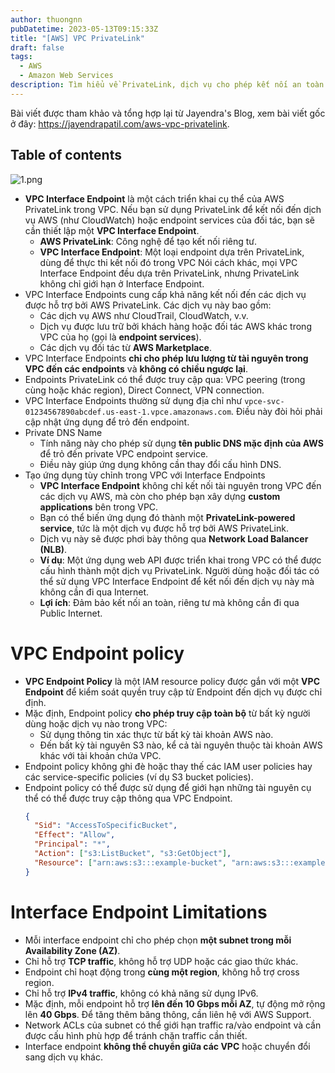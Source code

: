 ```yaml
---
author: thuongnn
pubDatetime: 2023-05-13T09:15:33Z
title: "[AWS] VPC PrivateLink"
draft: false
tags:
  - AWS
  - Amazon Web Services
description: Tìm hiểu về PrivateLink, dịch vụ cho phép kết nối an toàn giữa VPC và các dịch vụ AWS.
---
```


Bài viết được tham khảo và tổng hợp lại từ Jayendra's Blog, xem bài viết gốc ở đây: https://jayendrapatil.com/aws-vpc-privatelink.

## Table of contents

![1.png](@/assets/images/networking/vpc-privatelink/1.png)

- **VPC Interface Endpoint** là một cách triển khai cụ thể của AWS PrivateLink trong VPC. Nếu bạn sử dụng PrivateLink để kết nối đến dịch vụ AWS (như CloudWatch) hoặc endpoint services của đối tác, bạn sẽ cần thiết lập một **VPC Interface Endpoint**.
  - **AWS PrivateLink**: Công nghệ để tạo kết nối riêng tư.
  - **VPC Interface Endpoint**: Một loại endpoint dựa trên PrivateLink, dùng để thực thi kết nối đó trong VPC
    Nói cách khác, mọi VPC Interface Endpoint đều dựa trên PrivateLink, nhưng PrivateLink không chỉ giới hạn ở Interface Endpoint.
- VPC Interface Endpoints cung cấp khả năng kết nối đến các dịch vụ được hỗ trợ bởi AWS PrivateLink. Các dịch vụ này bao gồm:
  - Các dịch vụ AWS như CloudTrail, CloudWatch, v.v.
  - Dịch vụ được lưu trữ bởi khách hàng hoặc đối tác AWS khác trong VPC của họ (gọi là **endpoint services**).
  - Các dịch vụ đối tác từ **AWS Marketplace**.
- VPC Interface Endpoints **chỉ cho phép lưu lượng từ tài nguyên trong VPC đến các endpoints** và **không có chiều ngược lại**.
- Endpoints PrivateLink có thể được truy cập qua: VPC peering (trong cùng hoặc khác region), Direct Connect, VPN connection.
- VPC Interface Endpoints thường sử dụng địa chỉ như `vpce-svc-01234567890abcdef.us-east-1.vpce.amazonaws.com`. Điều này đòi hỏi phải cập nhật ứng dụng để trỏ đến endpoint.
- Private DNS Name
  - Tính năng này cho phép sử dụng **tên public DNS mặc định của AWS** để trỏ đến private VPC endpoint service.
  - Điều này giúp ứng dụng không cần thay đổi cấu hình DNS.
- Tạo ứng dụng tùy chỉnh trong VPC với Interface Endpoints
  - **VPC Interface Endpoint** không chỉ kết nối tài nguyên trong VPC đến các dịch vụ AWS, mà còn cho phép bạn xây dựng **custom applications** bên trong VPC.
  - Bạn có thể biến ứng dụng đó thành một **PrivateLink-powered service**, tức là một dịch vụ được hỗ trợ bởi AWS PrivateLink.
  - Dịch vụ này sẽ được phơi bày thông qua **Network Load Balancer (NLB)**.
  - **Ví dụ**: Một ứng dụng web API được triển khai trong VPC có thể được cấu hình thành một dịch vụ PrivateLink. Người dùng hoặc đối tác có thể sử dụng VPC Interface Endpoint để kết nối đến dịch vụ này mà không cần đi qua Internet.
  - **Lợi ích**: Đảm bảo kết nối an toàn, riêng tư mà không cần đi qua Public Internet.

# VPC Endpoint policy

- **VPC Endpoint Policy** là một IAM resource policy được gắn với một **VPC Endpoint** để kiểm soát quyền truy cập từ Endpoint đến dịch vụ được chỉ định.
- Mặc định, Endpoint policy **cho phép truy cập toàn bộ** từ bất kỳ người dùng hoặc dịch vụ nào trong VPC:
  - Sử dụng thông tin xác thực từ bất kỳ tài khoản AWS nào.
  - Đến bất kỳ tài nguyên S3 nào, kể cả tài nguyên thuộc tài khoản AWS khác với tài khoản chứa VPC.
- Endpoint policy không ghi đè hoặc thay thế các IAM user policies hay các service-specific policies (ví dụ S3 bucket policies).
- Endpoint policy có thể được sử dụng để giới hạn những tài nguyên cụ thể có thể được truy cập thông qua VPC Endpoint.
  ```json
  {
    "Sid": "AccessToSpecificBucket",
    "Effect": "Allow",
    "Principal": "*",
    "Action": ["s3:ListBucket", "s3:GetObject"],
    "Resource": ["arn:aws:s3:::example-bucket", "arn:aws:s3:::example-bucket/*"]
  }
  ```

# Interface Endpoint Limitations

- Mỗi interface endpoint chỉ cho phép chọn **một subnet trong mỗi Availability Zone (AZ)**.
- Chỉ hỗ trợ **TCP traffic**, không hỗ trợ UDP hoặc các giao thức khác.
- Endpoint chỉ hoạt động trong **cùng một region**, không hỗ trợ cross region.
- Chỉ hỗ trợ **IPv4 traffic**, không có khả năng sử dụng IPv6.
- Mặc định, mỗi endpoint hỗ trợ **lên đến 10 Gbps mỗi AZ**, tự động mở rộng lên **40 Gbps**. Để tăng thêm băng thông, cần liên hệ với AWS Support.
- Network ACLs của subnet có thể giới hạn traffic ra/vào endpoint và cần được cấu hình phù hợp để tránh chặn traffic cần thiết.
- Interface endpoint **không thể chuyển giữa các VPC** hoặc chuyển đổi sang dịch vụ khác.
